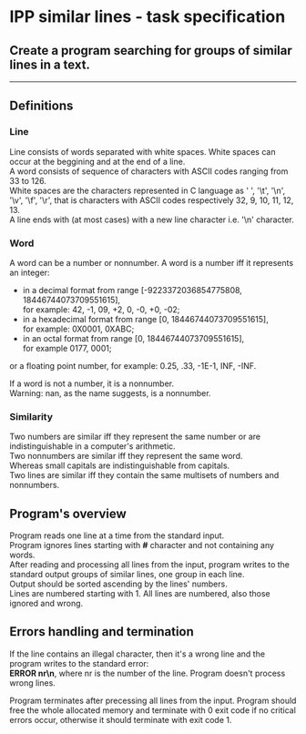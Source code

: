 # IPP similar lines - task specification

## Create a program searching for groups of similar lines in a text.

<hr>

## Definitions

###  Line
Line consists of words separated with white spaces.
White spaces can occur at the beggining and at the end of a line. \
A word consists of sequence of characters with ASCII codes ranging from 33 to 126. \
White spaces are the characters represented in C language as  ' ', '\t', '\n', '\v', '\f', '\r', that is characters with ASCII codes respectively 32, 9, 10, 11, 12, 13. \
A line ends with (at most cases) with a new line character i.e. '\n' character.

### Word

A word can be a number or nonnumber. A word is a number iff it represents an integer:
  - in a decimal format from range [-9223372036854775808, 18446744073709551615],\
  for example: 42, -1, 09, +2, 0, -0, +0, -02;
  - in a hexadecimal format from range [0, 18446744073709551615],\
  for example: 0X0001, 0XABC; 
  - in an octal format from range [0, 18446744073709551615],\
  for example 0177, 0001;

or a floating point number, for example:  0.25, .33, -1E-1, INF, -INF.

If a word is not a number, it is a nonnumber. \
Warning: nan, as the name suggests, is a nonnumber.


### Similarity

Two numbers are similar iff they represent the same number or are indistinguishable in a computer's arithmetic.\
Two nonnumbers are similar iff they represent the same word.\
Whereas small capitals are indistinguishable from capitals.\
Two lines are similar iff they contain the same multisets of numbers and nonnumbers.

## Program's overview

Program reads one line at a time from the standard input.\
Program ignores lines starting with **#** character and not containing any words.\
After reading and processing all lines from the input, program writes to the standard output groups of similar lines, one group in each line.\
Output should be sorted ascending by the lines' numbers.\
Lines are numbered starting with 1.
All lines are numbered, also those ignored and wrong.

## Errors handling and termination

If the line contains an illegal character, then it's a wrong line and the program writes to the standard error:\
**ERROR nr\n**, where nr is the number of the line.
Program doesn't process wrong lines.

Program terminates after precessing all lines from the input.
Program should free the whole allocated memory and terminate with 0 exit code if no critical errors occur, otherwise it should terminate with exit code 1.